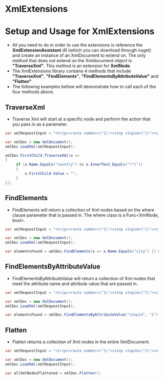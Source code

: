 # XmlExtensions

# Setup and Usage for XmlExtensions
* All you need to do in order to use the extensions is reference the **XmlExtensionAssistant** dll (which you can download through nuget) and create an instance of an XmlDocument to extend on. The only method that does not extend on the Xmldocument object is **"TraverseXml"**. This method is an extension for **XmlNode**.
* The XmlExtensions library contains 4 methods that include **"TraverseXml"**, **"FindElements"**, **"FindElementsByAttributeValue"** and **"Flatten"**
* The following examples bellow will demonstrate how to call each of the four methods above.

## TraverseXml
* Traverse Xml will start at a specific node and perform the action that you pass in as a parameter.
```C#
var xmlRequestInput = "<trip><route number=\"1\"><stop stopid=\"1\"><city>Apple Valley</city></stop><stop stopid=\"2\">" +<city>Plymouth</city><country>!*)</country></stop></route><route number=\"2\"><stop stopid=\"1\"><city>St. Paul</city>" +</stop><stop stopid=\"2\"><city>St. Cloud</city><country>US</country></stop></route></trip>";

var xmlDoc = new XmlDocument();
xmlDoc.LoadXml(xmlRequestInput);

xmlDoc.FirstChild.TraverseXml(x =>
{
     if (x.Name.Equals("country") && x.InnerText.Equals("!*)"))
     {
         x.FirstChild.Value = "";
     }
});
```

## FindElements
* FindElements will return a collection of Xml nodes based on the where clause parameter that is passed in. The where class is a Func<XmlNode, bool>.
```C#
var xmlRequestInput = "<trip><route number=\"1\"><stop stopid=\"1\"><city>Apple Valley</city></stop><stop stopid=\"2\">" +<city>Plymouth</city><country>!*)</country></stop></route><route number=\"2\"><stop stopid=\"1\"><city>St. Paul</city>" +</stop><stop stopid=\"2\"><city>St. Cloud</city><country>US</country></stop></route></trip>";

var xmlDoc = new XmlDocument();
xmlDoc.LoadXml(xmlRequestInput);

var elementsFound = xmlDoc.FindElements(x => x.Name.Equals("city") || x.Name.Equals("country"));
``` 

## FindElementsByAttributeValue
* FindElementsByAttributeValue will return a collection of Xml nodes that meet the attribute name and attribute value that are passed in.
```C#
var xmlRequestInput = "<trip><route number=\"1\"><stop stopid=\"1\"><city>Apple Valley</city></stop><stop stopid=\"2\">" +<city>Plymouth</city><country>!*)</country></stop></route><route number=\"2\"><stop stopid=\"1\"><city>St. Paul</city>" +</stop><stop stopid=\"2\"><city>St. Cloud</city><country>US</country></stop></route></trip>";

var xmlDoc = new XmlDocument();
xmlDoc.LoadXml(xmlRequestInput);

var elementsFound = xmlDoc.FindElementsByAttributeValue("stopid", "2");
```

## Flatten
* Flatten returns a collection of Xml nodes in the entire XmlDocument.
```C#
var xmlRequestInput = "<trip><route number=\"1\"><stop stopid=\"1\"><city>Apple Valley</city></stop><stop stopid=\"2\">" +<city>Plymouth</city><country>!*)</country></stop></route><route number=\"2\"><stop stopid=\"1\"><city>St. Paul</city>" +</stop><stop stopid=\"2\"><city>St. Cloud</city><country>US</country></stop></route></trip>";

var xmlDoc = new XmlDocument();
xmlDoc.LoadXml(xmlRequestInput);

var allXmlNodesFlattened = xmlDoc.Flatten();
```
